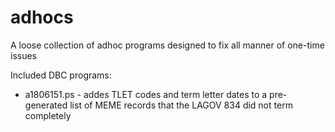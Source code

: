 # adhocs
A loose collection of adhoc programs designed to fix all manner of one-time issues

Included DBC programs:

* a1806151.ps - addes TLET codes and term letter dates to a pre-generated list of MEME records that the LAGOV 834 did not term completely

